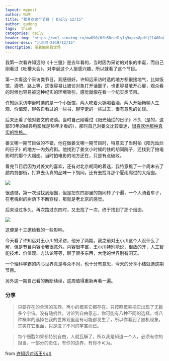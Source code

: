 ```yaml
---
layout: mypost
author: 咕咚
title: "我喜欢这个节目 | Daily 12/15"
author: gudong
tags:  think
categories: daily
header-img: "https://wx1.sinaimg.cn/mw690/6fb50cedly1g9xpzs8pdfj21400u0qar.jpg"
header-desc: "北沙河-2019/12/15"
description: 带着偏见看世界
---
```




我第一次看许知远的《十三邀》是去年看的，当时因为采访的对象的李诞，而自己刚看过《吐槽大会》，对李诞这个人挺感兴趣，所以就看了这个节目。

第一次看这个采访类节目，观感很好。许知远采访时选的地方都很接地气，比如饭馆，酒吧，路上等，这很容易让被访对象打开话匣子，也更容易敞开心扉，观众看的时候也容易被这种纪实的环境吸引，感觉就像在看一个纪实类节目。

许知远采访李诞时选的是一个小饭馆，两人吃着火锅喝着酒，两人开始畅聊人生观、价值观，聊各自看过的一些书，聊李诞的一些过去，很有意思的访谈。

后来还看了他对姜文的访谈。当时自己刚看过《阳光灿烂的日子》不久（是的，这部93年的经典电影我是18年才看的），那时自己对姜文比较着迷，[很喜欢他那种真实的性格。](https://mp.weixin.qq.com/s/mMRBc1-E--xamtfyhynpzw)

姜文哪一期节目做的不错，他在做姜文哪一期节目时，特意去了当时拍《阳光灿烂的日子》的地方—内务府街。他找到了姜文小时候的住的胡同院子，还找到了拍电影时的那个大烟囱。当时拍电影的地方还在，只是有点破败。

看完节目后因为对姜文的喜欢，还有对北京胡同的着迷，我特意挑了一个周末去了趟内务部街，打算去认真的品味一下胡同，还有去找寻那个夏雨爬过的大烟囱。

![](http://upload-images.jianshu.io/upload_images/588640-dfff1ea4dbb8ab51?imageMogr2/auto-orient/strip%7CimageView2/2/w/1240)

很遗憾，第一次没找到烟囱，但是把东四那里的胡同转了个遍，一个人骑着车子，在老槐树的树荫下不断穿梭，那就是老北京的感觉。

后来没过多久，再次路过东四时，又去找了一次，终于找到了那个烟囱。

![](http://upload-images.jianshu.io/upload_images/588640-582d317cb9d4988d?imageMogr2/auto-orient/strip%7CimageView2/2/w/1240)

这便是十三邀给我的一些影响。

今天看了许知远对王小川的采访，他分了两期。我之前对王小川这个人没什么了解，但是节目内容令我很意外。内容很丰富，王小川特别能说，很放的开，人工智能技术、价值观、方法论等等，聊了很多东西，大佬的世界别有洞天。

一个理科学霸的内心世界真是与众不同，也十分有意思，今天的分享小结就选这期节目。

另外这一期自己看的断断续续，这周值得重新再看一遍。

### 分享

> 只要存在的合理的东西，再小的概率它都存在。只按照概率把它出现了无数多个宇宙。没有随机性。讨论到自由意志，你可能有八种不同的选择，或八种概率的选择在我的世界观里面有可能都发生了，所以你看到了随机现象，其实在它里面，只是进了不同的宇宙而已。

> 每个细胞如果都特别自由，人就瓦解了，所以我是知道一个人，必须有你的担当，一部分的责任，有你的边界，有你不可为。


from [许知远对话王小川](https://m.v.qq.com/x/cover/o/owtp1fpwj4wspcr.html?vid=e0026q9wx2o&vuid24=ZNqkyywXUjqw9yKpjBXZ7A%3D%3D&ptag=2_7.7.8.20476_wxf&from=message)